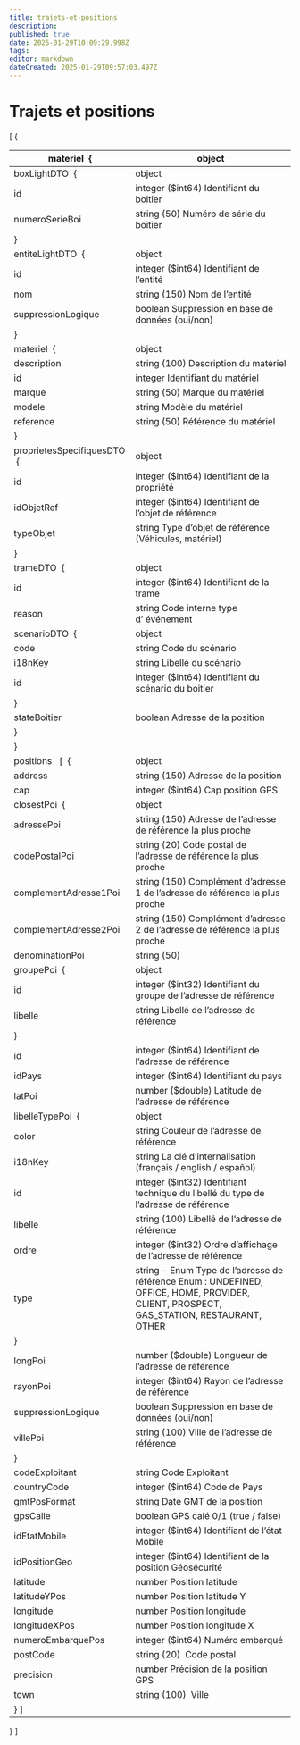 ```yaml
---
title: trajets-et-positions
description: 
published: true
date: 2025-01-29T10:09:29.998Z
tags: 
editor: markdown
dateCreated: 2025-01-29T09:57:03.497Z
---
```


# Trajets et positions

\[ {

| materiel  { | object |
| --- | --- |
| boxLightDTO  { | object |
| id | integer ($int64)  Identifiant du boitier   |
| numeroSerieBoi | string (50)  Numéro de série du boitier   |
| } |  |
| entiteLightDTO  { | object |
| id | integer ($int64)  Identifiant de l’entité   |
| nom | string (150)  Nom de l’entité   |
| suppressionLogique | boolean  Suppression en base de données (oui/non)   |
| } |  |
| materiel  { | object |
| description | string (100)  Description du matériel   |
| id | integer  Identifiant du matériel   |
| marque | string (50)  Marque du matériel   |
| modele | string  Modèle du matériel   |
| reference | string (50)  Référence du matériel   |
| } |  |
| proprietesSpecifiquesDTO  { | object |
| id | integer ($int64)  Identifiant de la propriété   |
| idObjetRef | integer ($int64)  Identifiant de l’objet de référence   |
| typeObjet | string  Type d’objet de référence (Véhicules, matériel)   |
| } |  |
| trameDTO  { | object |
| id | integer ($int64)  Identifiant de la trame   |
| reason | string  Code interne type d’ événement   |
| scenarioDTO  { | object |
| code | string  Code du scénario   |
| i18nKey | string  Libellé du scénario   |
| id | integer ($int64)  Identifiant du scénario du boitier   |
| } |  |
| stateBoitier | boolean  Adresse de la position   |
| } |  |
| } |  |
| positions   \[  { | object |
| address | string (150)  Adresse de la position   |
| cap | integer ($int64)  Cap position GPS   |
| closestPoi  { | object |
| adressePoi | string (150)  Adresse de l’adresse de référence la plus proche   |
| codePostalPoi | string (20)  Code postal de l’adresse de référence la plus proche   |
| complementAdresse1Poi | string (150)  Complément d’adresse 1 de l’adresse de référence la plus proche   |
| complementAdresse2Poi | string (150)  Complément d’adresse 2 de l’adresse de référence la plus proche   |
| denominationPoi | string (50) |
| groupePoi  { | object |
| id | integer ($int32)  Identifiant du groupe de l’adresse de référence   |
| libelle | string  Libellé de l’adresse de référence   |
| } |  |
| id | integer ($int64)  Identifiant de l’adresse de référence   |
| idPays | integer ($int64)  Identifiant du pays   |
| latPoi | number ($double)  Latitude de l’adresse de référence   |
| libelleTypePoi  { | object |
| color | string  Couleur de l’adresse de référence   |
| i18nKey | string  La clé d’internalisation (français / english / español)   |
| id | integer ($int32)  Identifiant technique du libellé du type de l’adresse de référence   |
| libelle | string (100)  Libellé de l’adresse de référence   |
| ordre | integer ($int32)  Ordre d’affichage de l’adresse de référence   |
| type | string - Enum  Type de l’adresse de référence   Enum : UNDEFINED, OFFICE, HOME, PROVIDER, CLIENT, PROSPECT, GAS\_STATION, RESTAURANT, OTHER   |
| } |  |
| longPoi | number ($double)  Longueur de l’adresse de référence   |
| rayonPoi | integer ($int64)  Rayon de l’adresse de référence   |
| suppressionLogique | boolean  Suppression en base de données (oui/non)   |
| villePoi | string (100)  Ville de l’adresse de référence   |
| } |  |
| codeExploitant | string  Code Exploitant   |
| countryCode | integer ($int64)  Code de Pays   |
| gmtPosFormat | string  Date GMT de la position   |
| gpsCalle | boolean  GPS calé 0/1 (true / false)   |
| idEtatMobile | integer ($int64)  Identifiant de l’état Mobile   |
| idPositionGeo | integer ($int64)  Identifiant de la position Géosécurité   |
| latitude | number  Position latitude   |
| latitudeYPos | number  Position latitude Y   |
| longitude | number  Position longitude   |
| longitudeXPos | number  Position longitude X   |
| numeroEmbarquePos | integer ($int64)  Numéro embarqué   |
| postCode | string (20)   Code postal   |
| precision | number  Précision de la position GPS   |
| town | string (100)   Ville   |
| } \] |  |

} \]